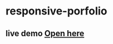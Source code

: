 # responsive-porfolio
## live demo <a href="https://umarshakoor.github.io/responsive-porfolio/" target="_blank">Open here</a>

